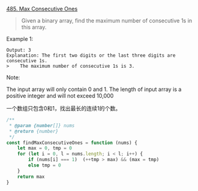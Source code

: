 [485. Max Consecutive Ones](https://leetcode.com/problems/max-consecutive-ones/?tab=Description)

>Given a binary array, find the maximum number of consecutive 1s in this array.
>
Example 1:
```jsInput: [1,1,0,1,1,1]
Output: 3
Explanation: The first two digits or the last three digits are consecutive 1s.
>    The maximum number of consecutive 1s is 3.
```
Note:
>
The input array will only contain 0 and 1.
The length of input array is a positive integer and will not exceed 10,000


一个数组只包含0和1，找出最长的连续1的个数。
```js
/**
 * @param {number[]} nums
 * @return {number}
 */
const findMaxConsecutiveOnes = function (nums) {
    let max = 0, tmp = 0
    for (let i = 0, l = nums.length; i < l; i++) {
        if (nums[i] === 1)  (++tmp > max) && (max = tmp)
        else tmp = 0
    }
    return max
}
```

